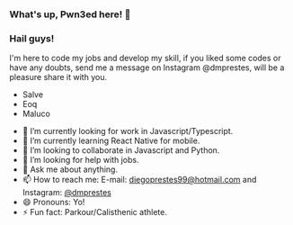 ### What's up, Pwn3ed here! 👋 ###

<div>
  <h3>Hail guys!</h3>
  <p>I'm here to code my jobs and develop my skill, if you liked some codes or have any doubts, send me a message on Instagram @dmprestes, will be a pleasure share it with you.</p>

  <ul>
    <li>Salve</li>
    <li>Eoq</li>
    <li>Maluco</li>
  </ul>
  
  - 🔭 I’m currently looking for work in Javascript/Typescript.
  - 🌱 I’m currently learning React Native for mobile.
  - 👯 I’m looking to collaborate in Javascript and Python.
  - 🤔 I’m looking for help with jobs.
  - 💬 Ask me about anything.
  - 📫 How to reach me: E-mail: diegoprestes99@hotmail.com and Instagram: [@dmprestes](http://instagram.com/dmprestes)
  - 😄 Pronouns: Yo!
  - ⚡ Fun fact: Parkour/Calisthenic athlete.
</div>
